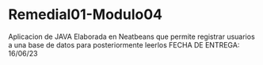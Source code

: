 # Remedial01-Modulo04
Aplicacion de JAVA Elaborada en Neatbeans que permite registrar usuarios a una base de datos para posteriormente leerlos FECHA DE ENTREGA: 16/06/23
